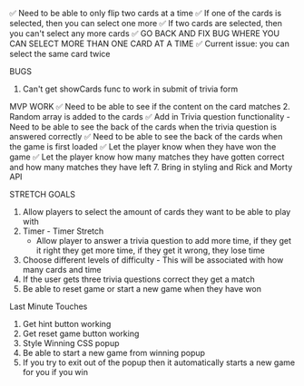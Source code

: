 ✅ Need to be able to only flip two cards at a time 
  ✅ If one of the cards is selected, then you can select one more
  ✅ If two cards are selected, then you can't select any more cards
 ✅ GO BACK AND FIX BUG WHERE YOU CAN SELECT MORE THAN ONE CARD AT A TIME 
  ✅ Current issue: you can select the same card twice 

  BUGS 
  1. Can't get showCards func to work in submit of trivia form

  MVP WORK
  ✅ Need to be able to see if the content on the card matches
  2. Random array is added to the cards 
  ✅ Add in Trivia question functionality 
    - Need to be able to see the back of the cards when the trivia question is answered correctly 
  ✅ Need to be able to see the back of the cards when the game is first loaded 
  ✅ Let the player know when they have won the game 
  ✅ Let the player know how many matches they have gotten correct and how many matches they have left
  7. Bring in styling and Rick and Morty API
  
  STRETCH GOALS 
  1. Allow players to select the amount of cards they want to be able to play with 
  2. Timer 
    - Timer Stretch
      - Allow player to answer a trivia question to add more time, if they get it right they get more time, if they get it wrong, they lose time 
  3. Choose different levels of difficulty 
    - This will be associated with how many cards and time 
  4. If the user gets three trivia questions correct they get a match
  5. Be able to reset game or start a new game when they have won

  Last Minute Touches
  1. Get hint button working 
  2. Get reset game button working 
  3. Style Winning CSS popup 
  4. Be able to start a new game from winning popup 
  5. If you try to exit out of the popup then it automatically starts a new game for you if you win